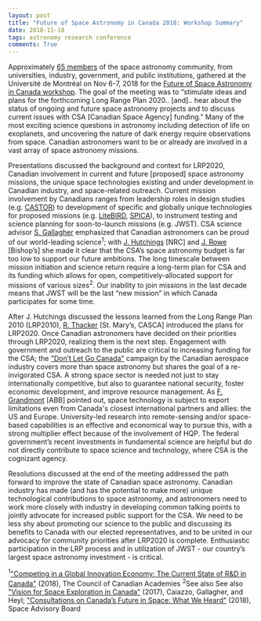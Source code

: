 ```yaml
---
layout: post
title: "Future of Space Astronomy in Canada 2018: Workshop Summary"
date: 2018-11-18
tags: astronomy research conference
comments: True
---
```

Approximately [65 members](http://www.exoplanetes.umontreal.ca/fsa-2018-list-of-participants/?lang=en) of the space astronomy community, from universities, industry, government, and public institutions, gathered at the Université de Montréal on Nov 6-7, 2018 for the [Future of Space Astronomy in Canada workshop](http://www.exoplanetes.umontreal.ca/future-of-space-astronomy-in-canada-workshop/?lang=en). The goal of the meeting was to “stimulate ideas and plans for the forthcoming Long Range Plan 2020.. [and].. hear about the status of ongoing and future space astronomy projects and to discuss current issues with CSA [Canadian Space Agency] funding.” Many of the most exciting science questions in astronomy including detection of life on exoplanets, and uncovering the nature of dark energy require observations from space. Canadian astronomers want to be or already are involved in a vast array of space astronomy missions.

Presentations discussed the background and context for LRP2020, Canadian involvement in current and future [proposed] space astronomy missions, the unique space technologies existing and under development in Canadian industry, and space-related outreach. Current mission involvement by Canadians ranges from leadership roles in design studies (e.g. [CASTOR](http://www.exoplanetes.umontreal.ca/wp-content/uploads/2018/11/PatCote.pdf)) to development of specific and globally unique technologies for proposed missions (e.g. [LiteBIRD](http://www.exoplanetes.umontreal.ca/wp-content/uploads/2018/11/MattDobbs.pdf), [SPICA](http://www.exoplanetes.umontreal.ca/wp-content/uploads/2018/11/DougJohnstone.pdf)), to instrument testing and science planning for soon-to-launch missions (e.g. JWST). CSA science advisor [S. Gallagher](http://www.exoplanetes.umontreal.ca/wp-content/uploads/2018/11/SarahGallagher.pdf) emphasized that Canadian astronomers can be proud of our world-leading science<sup>1</sup>; with [J. Hutchings](http://www.exoplanetes.umontreal.ca/wp-content/uploads/2018/11/JohnHutchings.pdf) [NRC] and [J. Rowe](http://www.exoplanetes.umontreal.ca/wp-content/uploads/2018/11/JasonRowe.pdf) [Bishop’s] she made it clear that the CSA’s space astronomy budget is far too low to support our future ambitions. The long timescale between mission initiation and science return require a long-term plan for CSA and its funding which allows for open, competitively-allocated support for missions of various sizes<sup>2</sup>. Our inability to join missions in the last decade means that JWST will be the last “new mission” in which Canada participates for some time.

After J. Hutchings discussed the lessons learned from the Long Range Plan 2010 (LRP2010), [R. Thacker](http://www.exoplanetes.umontreal.ca/wp-content/uploads/2018/11/RobThacker.pdf) [St. Mary’s, CASCA] introduced the plans for LRP2020. Once Canadian astronomers have decided on their priorities through LRP2020, realizing them is the next step. Engagement with government and outreach to the public are critical to increasing funding for the CSA; the ["Don’t Let Go Canada"](https://dontletgocanada.ca/) campaign by the Canadian aerospace industry covers more than space astronomy but shares the goal of a re-invigorated CSA. A strong space sector is needed not just to stay internationally competitive, but also to guarantee national security, foster economic development, and improve resource management. As [F. Grandmont](http://www.exoplanetes.umontreal.ca/wp-content/uploads/2018/11/FredGrandmont.pdf) [ABB] pointed out, space technology is subject to export limitations even from Canada's closest international partners and allies: the US and Europe.  University-led research into remote-sensing and/or space-based capabilities is an effective and economical way to pursue this, with a strong multiplier effect because of the involvement of HQP. The federal government’s recent investments in fundamental science are helpful but do not directly contribute to space science and technology, where CSA is the cognizant agency.

Resolutions discussed at the end of the meeting addressed the path forward to improve the state of Canadian space astronomy. Canadian industry has made (and has the potential to make more) unique technological contributions to space astronomy, and astronomers need to work more closely with industry in developing common talking points to jointly advocate for increased public support for the CSA. We need to be less shy about promoting our science to the public and discussing its benefits to Canada with our elected representatives, and to be united in our advocacy for community priorities after LRP2020 is complete. Enthusiastic participation in the LRP process and in utilization of JWST - our country’s largest space astronomy investment - is critical.

<sup>1</sup>["Competing in a Global Innovation Economy: The Current State of R&D in Canada"](http://new-report.scienceadvice.ca/) (2018), The Council of Canadian Academies
<sup>2</sup>See also  See also ["Vision for Space Exploration in Canada"](https://open.library.ubc.ca/cIRcle/collections/facultyresearchandpublications/52383/items/1.0352001) (2017), Caiazzo, Gallagher, and Heyl; ["Consultations on Canada’s Future in Space: What We Heard"](https://www.ic.gc.ca/eic/site/082.nsf/vwapj/SAB_Report_eng.pdf/$file/SAB_Report_eng.pdf) (2018), Space Advisory Board
